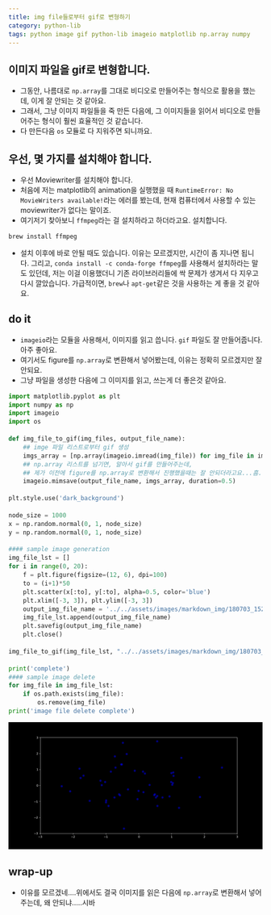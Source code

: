 ```yaml
---
title: img file들로부터 gif로 변형하기
category: python-lib
tags: python image gif python-lib imageio matplotlib np.array numpy 
---
```


## 이미지 파일을 gif로 변형합니다.

- 그동안, 나름대로 `np.array`를 그대로 비디오로 만들어주는 형식으로 활용을 했는데, 이게 잘 안되는 것 같아요. 
- 그래서, 그냥 이미지 파일들을 죽 만든 다음에, 그 이미지들을 읽어서 비디오로 만들어주는 형식이 훨씬 효율적인 것 같습니다. 
- 다 만든다음 `os` 모듈로 다 지워주면 되니까요. 

## 우선, 몇 가지를 설치해야 합니다. 

- 우선 Moviewriter를 설치해야 합니다. 
- 처음에 저는 matplotlib의 animation을 실행했을 때 `RuntimeError: No MovieWriters available!`라는 에러를 봤는데, 현재 컴퓨터에서 사용할 수 있는 moviewriter가 없다는 말이죠. 
- 여기저기 찾아보니 `ffmpeg`라는 걸 설치하라고 하더라고요. 설치합니다.

```bash
brew install ffmpeg
```

- 설치 이후에 바로 안될 때도 있습니다. 이유는 모르겠지만, 시간이 좀 지나면 됩니다. 그리고, `conda install -c conda-forge ffmpeg`를 사용해서 설치하라는 말도 있던데, 저는 이걸 이용했더니 기존 라이브러리들에 싹 문제가 생겨서 다 지우고 다시 깔았습니다. 가급적이면, `brew`나 `apt-get`같은 것을 사용하는 게 좋을 것 같아요. 


## do it

- `imageio`라는 모듈을 사용해서, 이미지를 읽고 씁니다. `gif` 파일도 잘 만들어줍니다. 아주 좋아요. 
- 여기서도 figure를 `np.array`로 변환해서 넣어봤는데, 이유는 정확히 모르겠지만 잘 안되요. 
- 그냥 파일을 생성한 다음에 그 이미지를 읽고, 쓰는게 더 좋은것 같아요. 

```python
import matplotlib.pyplot as plt
import numpy as np
import imageio
import os

def img_file_to_gif(img_files, output_file_name):
    ## imge 파일 리스트로부터 gif 생성 
    imgs_array = [np.array(imageio.imread(img_file)) for img_file in img_file_lst]
    ## np.array 리스트를 넘기면, 알아서 gif를 만들어주는데, 
    ## 제가 이전에 figure를 np.array로 변환해서 진행했을때는 잘 안되더라고요...흠...
    imageio.mimsave(output_file_name, imgs_array, duration=0.5)

plt.style.use('dark_background')

node_size = 1000
x = np.random.normal(0, 1, node_size)
y = np.random.normal(0, 1, node_size)

#### sample image generation 
img_file_lst = []
for i in range(0, 20):
    f = plt.figure(figsize=(12, 6), dpi=100)
    to = (i+1)*50
    plt.scatter(x[:to], y[:to], alpha=0.5, color='blue')
    plt.xlim([-3, 3]), plt.ylim([-3, 3])
    output_img_file_name = '../../assets/images/markdown_img/180703_1520_test_img_{}.png'.format(i)
    img_file_lst.append(output_img_file_name)
    plt.savefig(output_img_file_name)
    plt.close()

img_file_to_gif(img_file_lst, "../../assets/images/markdown_img/180703_1520_test_gif.gif")

print('complete')
#### sample image delete 
for img_file in img_file_lst:
    if os.path.exists(img_file):
        os.remove(img_file)
print('image file delete complete')
```

![](/assets/images/markdown_img/180703_1520_test_gif.gif)

## wrap-up

- 이유를 모르겠네....위에서도 결국 이미지를 읽은 다음에 `np.array`로 변환해서 넣어주는데, 왜 안되냐.....시바 

